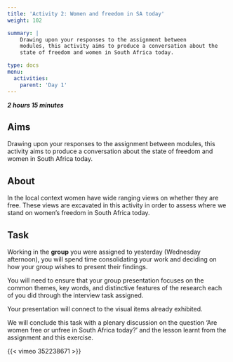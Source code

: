 ```yaml
---
title: 'Activity 2: Women and freedom in SA today'
weight: 102

summary: |
    Drawing upon your responses to the assignment between
    modules, this activity aims to produce a conversation about the
    state of freedom and women in South Africa today.

type: docs
menu:
  activities:
    parent: 'Day 1'
---
```


***2 hours 15 minutes***

## Aims

Drawing upon your responses to the assignment between
modules, this activity aims to produce a conversation about the
state of freedom and women in South Africa today.

## About

In the local context women have wide ranging views on whether
they are free. These views are excavated in this activity in order
to assess where we stand on women’s freedom in South Africa
today.

## Task

Working in the **group** you were assigned to yesterday
(Wednesday afternoon), you will spend time consolidating your
work and deciding on how your group wishes to present their
findings.

You will need to ensure that your group presentation focuses on
the common themes, key words, and distinctive features of the
research each of you did through the interview task assigned.

Your presentation will connect to the visual items already
exhibited.

We will conclude this task with a plenary discussion on the
question ‘Are women free or unfree in South Africa today?’ and
the lesson learnt from the assignment and this exercise.

{{< vimeo 352238671 >}} <!-- #FeminismAndFreedom: Activity Two - Women and freedom in SA today -->

